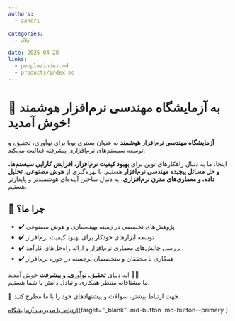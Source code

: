 ```yaml
---
authors:
  - zakeri

categories:
  - بلاگ

date: 2025-04-28
links:
  - people/index.md
  - products/index.md
---
```



# 🎉 به آزمایشگاه مهندسی نرم‌افزار هوشمند خوش آمدید!

 **آزمایشگاه مهندسی نرم‌افزار هوشمند** به عنوان بستری پویا برای نوآوری، تحقیق، و توسعه سیستم‌های نرم‌افزاری پیشرفته فعالیت می‌کند.

اینجا، ما به دنبال راهکارهای نوین برای **بهبود کیفیت نرم‌افزار، افزایش کارایی سیستم‌ها، و حل مسائل پیچیده مهندسی نرم‌افزار** هستیم. با بهره‌گیری از **هوش مصنوعی، تحلیل داده، و معماری‌های مدرن نرم‌افزاری**، به دنبال ساختن آینده‌ای هوشمندتر و پایدارتر هستیم.

<!-- more -->

## 🔹 چرا ما؟ 
- ✔️ پژوهش‌های تخصصی در زمینه بهینه‌سازی و هوش مصنوعی  
- ✔️ توسعه ابزارهای خودکار برای بهبود کیفیت نرم‌افزار  
- ✔️ بررسی چالش‌های معماری نرم‌افزار و ارائه راه‌حل‌های کارآمد  
- ✔️ همکاری با محققان و متخصصان برجسته در حوزه نرم‌افزار  


به دنیای **تحقیق، نوآوری، و پیشرفت** خوش آمدید! 🌱✨  
ما مشتاقانه منتظر همکاری و تبادل دانش با شما هستیم.

📩 جهت ارتباط بیشتر، سوالات و پیشنهادهای خود را با ما مطرح کنید.

[ارتباط با مدیریت آزمایشگاه](https://www.m-zakeri.ir/pages/contact-me.html){target="_blank" .md-button .md-button--primary }

